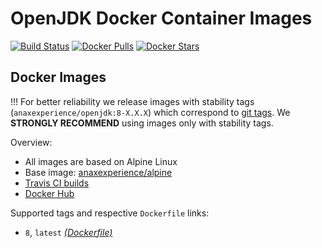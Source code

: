 # OpenJDK Docker Container Images

[![Build Status](https://travis-ci.org/anaxexp/openjdk.svg?branch=master)](https://travis-ci.org/anaxexp/openjdk)
[![Docker Pulls](https://img.shields.io/docker/pulls/anaxexperience/openjdk.svg)](https://hub.docker.com/r/anaxexperience/openjdk)
[![Docker Stars](https://img.shields.io/docker/stars/anaxexperience/openjdk.svg)](https://hub.docker.com/r/anaxexperience/openjdk)


## Docker Images

!!! For better reliability we release images with stability tags (`anaxexperience/openjdk:8-X.X.X`) which correspond to [git tags](https://github.com/anaxexp/openjdk/releases). We **STRONGLY RECOMMEND** using images only with stability tags. 

Overview:

* All images are based on Alpine Linux
* Base image: [anaxexperience/alpine](https://github.com/anaxexp/alpine)
* [Travis CI builds](https://travis-ci.org/anaxexp/openjdk) 
* [Docker Hub](https://hub.docker.com/r/anaxexperience/openjdk)

Supported tags and respective `Dockerfile` links:

* `8`, `latest` [_(Dockerfile)_](https://github.com/anaxexp/openjdk/tree/master/Dockerfile)
